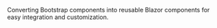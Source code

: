Converting Bootstrap components into reusable Blazor components for easy integration and customization.
